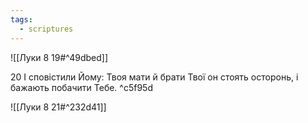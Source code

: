 ```yaml
---
tags:
  - scriptures
---
```


![[Луки 8 19#^49dbed]]

20 І сповістили Йому: Твоя мати й брати Твої он стоять осторонь, і бажають побачити Тебе. ^c5f95d

![[Луки 8 21#^232d41]]